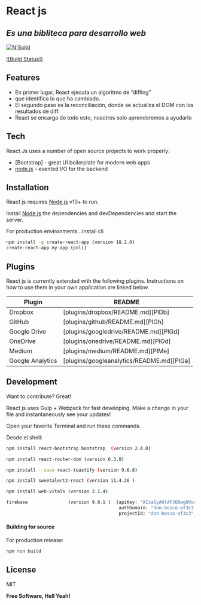 # React js
## _Es una bibliteca para desarrollo web_

[![N|Solid](https://cldup.com/dTxpPi9lDf.thumb.png)](https://nodesource.com/products/nsolid)

[![Build Status])](https://nodejs.org/en)


## Features

- En primer lugar, React ejecuta un algoritmo de “diffing”
- que identifica lo que ha cambiado.
- El segundo paso es la reconciliación, donde se actualiza el DOM con los resultados de diff.
- React se encarga de todo esto, nosotros solo aprenderemos a ayudarlo


## Tech

React Js uses a number of open source projects to work properly:


- [Bootstrap] - great UI boilerplate for modern web apps
- [node.js] - evented I/O for the backend



## Installation

React js requires [Node.js](https://nodejs.org/) v10+ to run.

Install [Node.js]  the dependencies and devDependencies and start the server.



For production environments...Install cli

```sh
npm install -g create-react-app (version 18.2.0)
create-react-app my-app (poli)


```

## Plugins

React js is currently extended with the following plugins.
Instructions on how to use them in your own application are linked below.

| Plugin | README |
| ------ | ------ |
| Dropbox | [plugins/dropbox/README.md][PlDb] |
| GitHub | [plugins/github/README.md][PlGh] |
| Google Drive | [plugins/googledrive/README.md][PlGd] |
| OneDrive | [plugins/onedrive/README.md][PlOd] |
| Medium | [plugins/medium/README.md][PlMe] |
| Google Analytics | [plugins/googleanalytics/README.md][PlGa] |

## Development

Want to contribute? Great!

React js uses Gulp + Webpack for fast developing.
Make a change in your file and instantaneously see your updates!

Open your favorite Terminal and run these commands.

Desde el shell:

```sh
npm install react-bootstrap bootstrap  (version 2.4.0)

npm install react-router-dom (version 6.3.0)

npm install --save react-toastify (version 9.0.8)

npm install sweetalert2-react (version 11.4.26 )

npm install web-vitals (version 2.1.4)

firebase               (version 9.9.1 )  (apiKey: "AIzaSyA9lAF3Q8wgOVodvHLJavaaRQHoOWk1--0",
                                          authDomain: "don-bosco-af3c3.firebaseapp.com",
                                          projectId: "don-bosco-af3c3",)


```



#### Building for source

For production release:

```sh
npm run build
```






## License

MIT

**Free Software, Hell Yeah!**

[//]: # (These are reference links used in the body of this note and get stripped out when the markdown processor does its job. There is no need to format nicely because it shouldn't be seen. Thanks SO - http://stackoverflow.com/questions/4823468/store-comments-in-markdown-syntax)

   [boostrap]: <:https://react-bootstrap.github.io>
   [sweetalert2]: <https://sweetalert2.github.io/#download>
   [tostify]: <https://www.npmjs.com/package/react-toastify>
   [firebase]: < https://console.firebase.google.com/u/0/project/don-bosco-af3c3/firestore/data/~2Fproductos~2F22UKUVQ2h2tIQd4yM6ga?hl=es-419>
   [web-vitals]: < http://daringfireball.net/projects/markdown/>
   [react-scripts]: <https://www.npmjs.com/package/react-scriptshttps>
   [react-dom]: <https://es.reactjs.org/docs/react-dom>
   [node.js]: <http://nodejs.org>
   [react-router-dom]: <https://www.npmjs.com/package/react-router-dom>
   

   